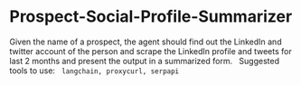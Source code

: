 # Prospect-Social-Profile-Summarizer
Given the name of a prospect, the agent should find out the LinkedIn and twitter account of the person and scrape the LinkedIn profile and tweets for last 2 months and present the output in a summarized form.     Suggested tools to use:    ```langchain, proxycurl, serpapi```
